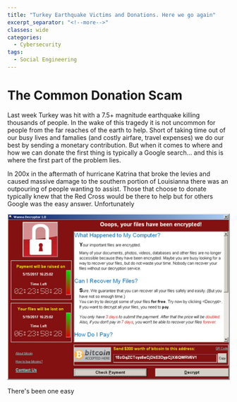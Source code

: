 ```yaml
---
title: "Turkey Earthquake Victims and Donations. Here we go again"
excerpt_separator: "<!--more-->"
classes: wide
categories:
  - Cybersecurity
tags:
  - Social Engineering
---
```

# The Common Donation Scam
Last week Turkey was hit with a 7.5+ magnitude earthquake killing thousands of people. In the wake of this tragedy it is not uncommon for people from the far reaches of the earth to help. Short of taking time out of our busy lives and famalies (and costly airfare, travel expenses) we do our best by sending a monetary contribution. But when it comes to where and how we can donate the first thing is typically a Google search... and this is where the first part of the problem lies.

In 200x in the aftermath of hurricane Katrina that broke the levies and caused massive damage to the southern portion of Louisianna there was an outpouring of people wanting to assist. Those that choose to donate typically knew that the Red Cross would be there to help but for others Google was the easy answer. Unfortunately 

![WannaCrypt Ransomware][ransomware]

There's been one easy

[ransomware]: /assets/images/ransomware-sample-image.jpg